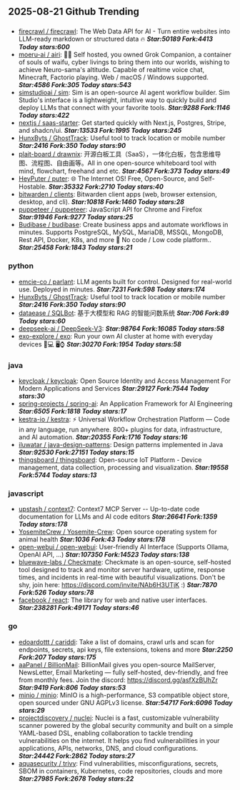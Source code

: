 ## 2025-08-21 Github Trending

### 
* [firecrawl / firecrawl](https://github.com/firecrawl/firecrawl): The Web Data API for AI - Turn entire websites into LLM-ready markdown or structured data 🔥 ***Star:50189 Fork:4413 Today stars:600***
* [moeru-ai / airi](https://github.com/moeru-ai/airi): 💖🧸 Self hosted, you owned Grok Companion, a container of souls of waifu, cyber livings to bring them into our worlds, wishing to achieve Neuro-sama's altitude. Capable of realtime voice chat, Minecraft, Factorio playing. Web / macOS / Windows supported. ***Star:4586 Fork:305 Today stars:543***
* [simstudioai / sim](https://github.com/simstudioai/sim): Sim is an open-source AI agent workflow builder. Sim Studio's interface is a lightweight, intuitive way to quickly build and deploy LLMs that connect with your favorite tools. ***Star:9288 Fork:1146 Today stars:422***
* [nextjs / saas-starter](https://github.com/nextjs/saas-starter): Get started quickly with Next.js, Postgres, Stripe, and shadcn/ui. ***Star:13533 Fork:1995 Today stars:245***
* [HunxByts / GhostTrack](https://github.com/HunxByts/GhostTrack): Useful tool to track location or mobile number ***Star:2416 Fork:350 Today stars:90***
* [plait-board / drawnix](https://github.com/plait-board/drawnix): 开源白板工具（SaaS），一体化白板，包含思维导图、流程图、自由画等。All in one open-source whiteboard tool with mind, flowchart, freehand and etc. ***Star:4567 Fork:373 Today stars:49***
* [HeyPuter / puter](https://github.com/HeyPuter/puter): 🌐 The Internet OS! Free, Open-Source, and Self-Hostable. ***Star:35332 Fork:2710 Today stars:40***
* [bitwarden / clients](https://github.com/bitwarden/clients): Bitwarden client apps (web, browser extension, desktop, and cli). ***Star:10818 Fork:1460 Today stars:28***
* [puppeteer / puppeteer](https://github.com/puppeteer/puppeteer): JavaScript API for Chrome and Firefox ***Star:91946 Fork:9277 Today stars:25***
* [Budibase / budibase](https://github.com/Budibase/budibase): Create business apps and automate workflows in minutes. Supports PostgreSQL, MySQL, MariaDB, MSSQL, MongoDB, Rest API, Docker, K8s, and more 🚀 No code / Low code platform.. ***Star:25458 Fork:1843 Today stars:21***

### python
* [emcie-co / parlant](https://github.com/emcie-co/parlant): LLM agents built for control. Designed for real-world use. Deployed in minutes. ***Star:7231 Fork:598 Today stars:174***
* [HunxByts / GhostTrack](https://github.com/HunxByts/GhostTrack): Useful tool to track location or mobile number ***Star:2416 Fork:350 Today stars:90***
* [dataease / SQLBot](https://github.com/dataease/SQLBot): 基于大模型和 RAG 的智能问数系统 ***Star:706 Fork:89 Today stars:60***
* [deepseek-ai / DeepSeek-V3](https://github.com/deepseek-ai/DeepSeek-V3):  ***Star:98764 Fork:16085 Today stars:58***
* [exo-explore / exo](https://github.com/exo-explore/exo): Run your own AI cluster at home with everyday devices 📱💻 🖥️⌚ ***Star:30270 Fork:1954 Today stars:58***

### java
* [keycloak / keycloak](https://github.com/keycloak/keycloak): Open Source Identity and Access Management For Modern Applications and Services ***Star:29127 Fork:7544 Today stars:30***
* [spring-projects / spring-ai](https://github.com/spring-projects/spring-ai): An Application Framework for AI Engineering ***Star:6505 Fork:1818 Today stars:17***
* [kestra-io / kestra](https://github.com/kestra-io/kestra): ⚡ Universal Workflow Orchestration Platform — Code in any language, run anywhere. 800+ plugins for data, infrastructure, and AI automation. ***Star:20355 Fork:1716 Today stars:16***
* [iluwatar / java-design-patterns](https://github.com/iluwatar/java-design-patterns): Design patterns implemented in Java ***Star:92530 Fork:27151 Today stars:15***
* [thingsboard / thingsboard](https://github.com/thingsboard/thingsboard): Open-source IoT Platform - Device management, data collection, processing and visualization. ***Star:19558 Fork:5744 Today stars:13***

### javascript
* [upstash / context7](https://github.com/upstash/context7): Context7 MCP Server -- Up-to-date code documentation for LLMs and AI code editors ***Star:26641 Fork:1359 Today stars:178***
* [YosemiteCrew / Yosemite-Crew](https://github.com/YosemiteCrew/Yosemite-Crew): Open source operating system for animal health ***Star:1036 Fork:43 Today stars:178***
* [open-webui / open-webui](https://github.com/open-webui/open-webui): User-friendly AI Interface (Supports Ollama, OpenAI API, ...) ***Star:107350 Fork:14523 Today stars:138***
* [bluewave-labs / Checkmate](https://github.com/bluewave-labs/Checkmate): Checkmate is an open-source, self-hosted tool designed to track and monitor server hardware, uptime, response times, and incidents in real-time with beautiful visualizations. Don't be shy, join here: https://discord.com/invite/NAb6H3UTjK :) ***Star:7870 Fork:526 Today stars:78***
* [facebook / react](https://github.com/facebook/react): The library for web and native user interfaces. ***Star:238281 Fork:49171 Today stars:46***

### go
* [edoardottt / cariddi](https://github.com/edoardottt/cariddi): Take a list of domains, crawl urls and scan for endpoints, secrets, api keys, file extensions, tokens and more ***Star:2250 Fork:207 Today stars:175***
* [aaPanel / BillionMail](https://github.com/aaPanel/BillionMail): BillionMail gives you open-source MailServer, NewsLetter, Email Marketing — fully self-hosted, dev-friendly, and free from monthly fees. Join the discord: https://discord.gg/asfXzBUhZr ***Star:9419 Fork:806 Today stars:53***
* [minio / minio](https://github.com/minio/minio): MinIO is a high-performance, S3 compatible object store, open sourced under GNU AGPLv3 license. ***Star:54717 Fork:6096 Today stars:29***
* [projectdiscovery / nuclei](https://github.com/projectdiscovery/nuclei): Nuclei is a fast, customizable vulnerability scanner powered by the global security community and built on a simple YAML-based DSL, enabling collaboration to tackle trending vulnerabilities on the internet. It helps you find vulnerabilities in your applications, APIs, networks, DNS, and cloud configurations. ***Star:24442 Fork:2862 Today stars:27***
* [aquasecurity / trivy](https://github.com/aquasecurity/trivy): Find vulnerabilities, misconfigurations, secrets, SBOM in containers, Kubernetes, code repositories, clouds and more ***Star:27985 Fork:2678 Today stars:22***

